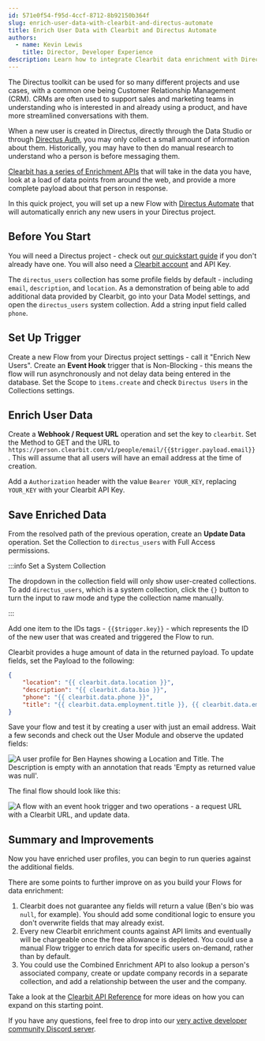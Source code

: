 ```yaml
---
id: 571e0f54-f95d-4ccf-8712-8b92150b364f
slug: enrich-user-data-with-clearbit-and-directus-automate
title: Enrich User Data with Clearbit and Directus Automate
authors:
  - name: Kevin Lewis
    title: Director, Developer Experience
description: Learn how to integrate Clearbit data enrichment with Directus Automate.
---
```

The Directus toolkit can be used for so many different projects and use cases, with a common one being Customer Relationship Management (CRM). CRMs are often used to support sales and marketing teams in understanding who is interested in and already using a product, and have more streamlined conversations with them.

When a new user is created in Directus, directly through the Data Studio or through [Directus Auth](https://directus.io/toolkit/auth), you may only collect a small amount of information about them. Historically, you may have to then do manual research to understand who a person is before messaging them.

[Clearbit has a series of Enrichment APIs](https://clearbit.com/platform/enrichment) that will take in the data you have, look at a load of data points from around the web, and provide a more complete payload about that person in response.

In this quick project, you will set up a new Flow with [Directus Automate](https://directus.io/toolkit/automate) that will automatically enrich any new users in your Directus project.

## Before You Start

You will need a Directus project - check out [our quickstart guide](/getting-started) if you don't already have one. You will also need a [Clearbit account](https://dashboard.clearbit.com/signup) and API Key.

The `directus_users` collection has some profile fields by default - including `email`, `description`, and `location`. As a demonstration of being able to add additional data provided by Clearbit, go into your Data Model settings, and open the `directus_users` system collection. Add a string input field called `phone`.

## Set Up Trigger

Create a new Flow from your Directus project settings - call it "Enrich New Users". Create an **Event Hook** trigger that is Non-Blocking - this means the flow will run asynchronously and not delay data being entered in the database. Set the Scope to `items.create` and check `Directus Users` in the Collections settings.

## Enrich User Data

Create a **Webhook / Request URL** operation and set the key to `clearbit`. Set the Method to GET and the URL to `https://person.clearbit.com/v1/people/email/{{$trigger.payload.email}}`. This will assume that all users will have an email address at the time of creation.

Add a `Authorization` header with the value `Bearer YOUR_KEY`, replacing `YOUR_KEY` with your Clearbit API Key.

## Save Enriched Data

From the resolved path of the previous operation, create an **Update Data** operation. Set the Collection to `directus_users` with Full Access permissions.

:::info Set a System Collection

The dropdown in the collection field will only show user-created collections. To add `directus_users`, which is a system collection, click the `{}` button to turn the input to raw mode and type the collection name manually.

:::

Add one item to the IDs tags - `{{$trigger.key}}` - which represents the ID of the new user that was created and triggered the Flow to run.

Clearbit provides a huge amount of data in the returned payload. To update fields, set the Payload to the following:

```json
{
    "location": "{{ clearbit.data.location }}",
    "description": "{{ clearbit.data.bio }}",
    "phone": "{{ clearbit.data.phone }}",
    "title": "{{ clearbit.data.employment.title }}, {{ clearbit.data.employment.name }}"
}
```

Save your flow and test it by creating a user with just an email address. Wait a few seconds and check out the User Module and observe the updated fields:

![A user profile for Ben Haynes showing a Location and Title. The Description is empty with an annotation that reads 'Empty as returned value was null'.](/img/3bcdf77e-b0c0-432d-b687-638b273ff403.webp)

The final flow should look like this:

![A flow with an event hook trigger and two operations - a request URL with a Clearbit URL, and update data. ](/img/9c4ba132-e9b2-4f72-a034-f5e963bd2461.webp)

## Summary and Improvements

Now you have enriched user profiles, you can begin to run queries against the additional fields.

There are some points to further improve on as you build your Flows for data enrichment:

1. Clearbit does not guarantee any fields will return a value (Ben's bio was `null`, for example). You should add some conditional logic to ensure you don't overwrite fields that may already exist.
2. Every new Clearbit enrichment counts against API limits and eventually will be chargeable once the free allowance is depleted. You could use a manual Flow trigger to enrich data for specific users on-demand, rather than by default.
3. You could use the Combined Enrichment API to also lookup a person's associated company, create or update company records in a separate collection, and add a relationship between the user and the company.

Take a look at the [Clearbit API Reference](https://dashboard.clearbit.com/docs) for more ideas on how you can expand on this starting point.

If you have any questions, feel free to drop into our [very active developer community Discord server](https://directus.chat).
